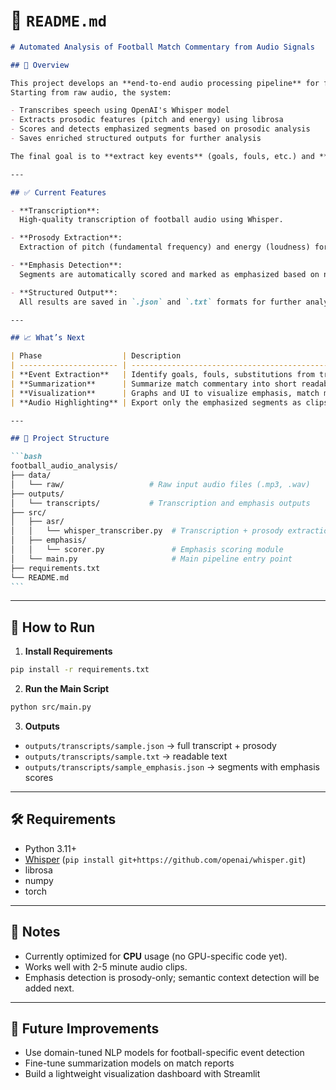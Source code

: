 # 📄 `README.md`

````markdown
# Automated Analysis of Football Match Commentary from Audio Signals

## 📜 Overview

This project develops an **end-to-end audio processing pipeline** for football (soccer) match commentary.  
Starting from raw audio, the system:

- Transcribes speech using OpenAI's Whisper model
- Extracts prosodic features (pitch and energy) using librosa
- Scores and detects emphasized segments based on prosodic analysis
- Saves enriched structured outputs for further analysis

The final goal is to **extract key events** (goals, fouls, etc.) and **generate match summaries** automatically.

---

## ✅ Current Features

- **Transcription**:  
  High-quality transcription of football audio using Whisper.

- **Prosody Extraction**:  
  Extraction of pitch (fundamental frequency) and energy (loudness) for each segment.

- **Emphasis Detection**:  
  Segments are automatically scored and marked as emphasized based on normalized prosody.

- **Structured Output**:  
  All results are saved in `.json` and `.txt` formats for further analysis.

---

## 📈 What’s Next

| Phase                  | Description                                              |
| ---------------------- | -------------------------------------------------------- |
| **Event Extraction**   | Identify goals, fouls, substitutions from transcripts    |
| **Summarization**      | Summarize match commentary into short readable summaries |
| **Visualization**      | Graphs and UI to visualize emphasis, match moments       |
| **Audio Highlighting** | Export only the emphasized segments as clips             |

---

## 📁 Project Structure

```bash
football_audio_analysis/
├── data/
│   └── raw/                   # Raw input audio files (.mp3, .wav)
├── outputs/
│   └── transcripts/           # Transcription and emphasis outputs
├── src/
│   ├── asr/
│   │   └── whisper_transcriber.py  # Transcription + prosody extraction
│   ├── emphasis/
│   │   └── scorer.py               # Emphasis scoring module
│   └── main.py                     # Main pipeline entry point
├── requirements.txt
└── README.md
```
````

---

## 🚀 How to Run

1. **Install Requirements**

```bash
pip install -r requirements.txt
```

2. **Run the Main Script**

```bash
python src/main.py
```

3. **Outputs**

- `outputs/transcripts/sample.json` → full transcript + prosody
- `outputs/transcripts/sample.txt` → readable text
- `outputs/transcripts/sample_emphasis.json` → segments with emphasis scores

---

## 🛠 Requirements

- Python 3.11+
- [Whisper](https://github.com/openai/whisper) (`pip install git+https://github.com/openai/whisper.git`)
- librosa
- numpy
- torch

---

## 📌 Notes

- Currently optimized for **CPU** usage (no GPU-specific code yet).
- Works well with 2-5 minute audio clips.
- Emphasis detection is prosody-only; semantic context detection will be added next.

---

## 🤝 Future Improvements

- Use domain-tuned NLP models for football-specific event detection
- Fine-tune summarization models on match reports
- Build a lightweight visualization dashboard with Streamlit
